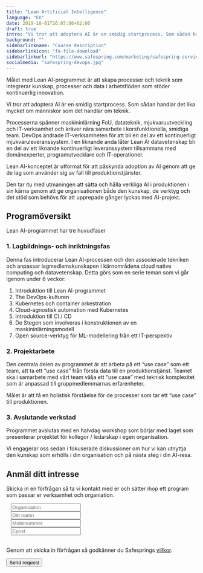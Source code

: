 ```yaml
---
title: "Lean Artificial Intelligence"
language: "En"
date: 2019-10-01T16:07:06+02:00
draft: true
intro: "Vi tror att adoptera AI är en smidig startprocess. Som sådan handlar det lika mycket om människor som det handlar om teknik."
background: ""
sidebarlinkname: "Course description"
sidebarlinkicon: "fa-file-download"
sidebarlinkurl: "https://www.safespring.com/marketing/safespring-service-description-courses-english.pdf"
socialmedia: "safespring-devops.jpg"
---
```

<div class="ingress"><p>Målet med Lean AI-programmet är att skapa processer och teknik som integrerar kunskap, processer och data i arbetsflöden som stöder kontinuerlig innovation.</p></div>

Vi tror att adoptera AI är en smidig startprocess. Som sådan handlar det lika mycket om människor som det handlar om teknik.

Processerna spänner maskininlärning FoU, datateknik, mjukvaruutveckling och IT-verksamhet och kräver nära samarbete i korsfunktionella, smidiga team.
DevOps ändrade IT-verksamheten för att bli en del av ett kontinuerligt mjukvaruleveranssystem. I en liknande anda låter Lean AI datavetenskap bli en del av ett liknande kontinuerligt leveranssystem tillsammans med domänexperter, programutvecklare och IT-operationer.

Lean AI-konceptet är utformat för att påskynda adoption av AI genom att ge de lag som använder sig av fall till produktionstjänster.

Den tar itu med utmaningen att sätta och hålla verkliga AI i produktionen i sin kärna genom att ge organisationen både den kunskap, de verktyg och det stöd som behövs för att upprepade gånger lyckas med AI-projekt.

## Programöversikt
Lean AI-programmet har tre huvudfaser

### 1. Lagbildnings- och inriktningsfas
Denna fas introducerar Lean AI-processen och den associerade tekniken och anpassar lagmedlemskunskapen i kärnområdena cloud native computing och datavetenskap.
Detta görs som en serie teman som vi går igenom under 6 veckor:

1. Introduktion till Lean AI-programmet
1. The DevOps-kulturen
1. Kubernetes och container orkestration
1. Cloud-agnostisk automation med Kubernetes
1. Introduktion till CI / CD
1. De Stegen som involveras i konstruktionen av en maskininlärningsmodell
1. Open source-verktyg för ML-modellering från ett IT-perspektiv

### 2. Projektarbete
Den centrala delen av programmet är att arbeta på ett “use case” som ett team, att ta ett “use case” från första data till en produktionstjänst. Teamet ska i samarbete med vårt team välja ett “use case” med teknisk komplexitet som är anpassad till gruppmedlemmarnas  erfarenheter.

Målet är att få en holistisk förståelse för de processer som tar ett “use case” till produktionen.

### 3. Avslutande verkstad
Programmet avslutas med en halvdag workshop som börjar med laget som presenterar projektet för kollegor / ledarskap i egen organisation.

Vi engagerar oss sedan i fokuserade diskussioner om hur vi kan utnyttja den kunskap som erhölls i din organisation och på nästa steg i din AI-resa.

## Anmäl ditt intresse
Skicka in en förfrågan så ta vi kontakt med er och sätter ihop ett program som passar er verksamhet och organiation.

<script src="//twitter.github.io/typeahead.js/releases/latest/typeahead.bundle.js"></script>
<style>
  .twitter-typeahead .tt-hint{color:#195f8c}.twitter-typeahead .tt-menu{max-height:300px;overflow:auto;border:1px solid #195f8c;border-top:none;border-radius:0 0 25px 25px;width:298px;margin:-7px 0 0 -52px}.twitter-typeahead .tt-suggestion{background-color:#fafefe;padding:5px 10px;color:#323232}.tt-suggestion:first-child{margin:7px 0 0 0;padding-top:10px}.tt-suggestion:last-child{padding-bottom:20px}.twitter-typeahead .tt-suggestion:hover{background-color:#fafefe;color:#195f8c}
</style>
<script>
  jQuery(document).ready(function(){var t=null,a=jQuery("#up-client-name-input");if(a.length){var i=jQuery("<input type='hidden' name='Client.dunsNo' />"),e=jQuery("<b id='up-client-spinner' class='fa fa-refresh fa-spin' />");e.hide(),a.after(i),a.after(e),a.typeahead({hint:!0,highlight:!0,minLength:3},{name:"clients",limit:25,source:function(e,n,a){t&&clearTimeout(t),t=setTimeout(function(){$.ajax({type:"GET",url:"https://power.upsales.com/api/external/soliditet/clientSearch?name="+e,success:function(e){a(e.data)},error:function(e){}})},200)},templates:{suggestion:function(e){return"<div><div>"+e.name+"</div><span style='color: #323232; font-size: 10px;'>"+e.city+"</span></div>"}}}).bind("typeahead:autocompleted",function(e,n){a.typeahead("val",n.name),i.val(n.dunsNo),a.blur()}).bind("typeahead:select",function(e,n){a.typeahead("val",n.name),i.val(n.dunsNo)}).bind("typeahead:cursorchange",function(e,n){a.typeahead("val",n.name),i.val(n.dunsNo)}).on("typeahead:asyncrequest",function(){e.show()}).on("typeahead:asynccancel typeahead:asyncreceive",function(){e.hide()})}});
</script>
<form id="up-form" name="form_9549ue770a5b7152b4b9796393b0943084e71" action="https://power.upsales.com/api/external/formSubmit" method="POST">
  <div class="form"><i class="fas fa-briefcase"></i>&nbsp;&nbsp;&nbsp;<input maxlength="512" type="text" id="up-client-name-input" name="Client.name" required="" placeholder="Organisation"></div>
  <div class="form"><i class="fas fa-user-tie"></i>&nbsp;&nbsp;&nbsp;<input maxlength="512" type="text" name="Contact.name" required="" placeholder="Ditt namn"></div>
  <div class="form"><i class="fas fa-mobile-alt"></i>&nbsp;&nbsp;&nbsp;<input maxlength="512" type="text" name="Contact.cellPhone" required="" placeholder="Mobilnummer"></div>
  <div class="form"><i class="fas fa-envelope"></i>&nbsp;&nbsp;&nbsp;<input maxlength="512" type="email" id="up-email-input" autocomplete="off" name="Contact.email" required="required" placeholder="Epost"></div>
  <input type="hidden" value="Lean AI" name="Extra.1570014130220" checked>
	<!-- REQUIRED FIELDS -->
  <input type="hidden" name="formCid" value="9549">
	<input type="hidden" name="formId" value="9549ue770a5b7152b4b9796393b0943084e71">
	<input type="hidden" name="isFrame" value="false">
	<input type="text" value="" name="validation" style="display: none;">
	<!-- END OF REQUIRED FIELDS -->
  <br>
	<p>Genom att skicka in förfrågan så godkänner du Safesprings <a href="/dokument/personuppgiftshantering/" target="_blank">villkor</a>.</p>
	<button type="submit" class="button">Send request</button>
</form>
<script>(function(){var form = document.getElementById("up-form");if(form) {form.addEventListener("submit", function(ev) {var button = ev.target.querySelector("button[type=submit]");if(button) {button.disabled = true;}});}})();</script>
